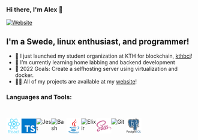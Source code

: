 ### Hi there, I'm Alex 👋 

[![Website](https://img.shields.io/website?label=calexanderberg.com&style=for-the-badge&url=https%3A%2F%2Fcalexanderberg.com)](https://calexanderberg.com)

## I'm a Swede, linux enthusiast, and programmer!

- 🔭 I just launched my student organization at KTH for blockchain, [kthbci]!
- 🌱 I’m currently learning home labbing and backend development
- 🥅 2022 Goals: Create a selfhosting server using virtualization and docker.
- 👨‍💻 All of my projects are available at my [website]!


### Languages and Tools:

<br/>

[<img align="left" alt="React" width="40px" src="https://raw.githubusercontent.com/devicons/devicon/master/icons/react/react-original-wordmark.svg" />][portfolio]
[<img align="left" alt="Typescript" width="40px" src="https://raw.githubusercontent.com/devicons/devicon/master/icons/typescript/typescript-original.svg"  />][spafe]
[<img align="left" alt="Jest" width="40px" src="https://www.vectorlogo.zone/logos/jestjsio/jestjsio-icon.svg" />][spafe]
[<img align="left" alt="Bash" width="40px" src="https://upload.wikimedia.org/wikipedia/commons/thumb/4/4b/Bash_Logo_Colored.svg/1200px-Bash_Logo_Colored.svg.png" />][scripts]
[<img align="left" alt="Java" width="40px" src="https://raw.githubusercontent.com/devicons/devicon/master/icons/java/java-original.svg" />][database]
[<img align="left" alt="Elixir" width="40px" src="https://www.vectorlogo.zone/logos/elixir-lang/elixir-lang-icon.svg" />][elixir]
[<img align="left" alt="Sass" width="40px" src="https://raw.githubusercontent.com/devicons/devicon/master/icons/sass/sass-original.svg" />][portfolio]
[<img align="left" alt="Git" width="40px" src="https://www.vectorlogo.zone/logos/git-scm/git-scm-icon.svg" />][spafe]
[<img align="left" alt="Postgres" width="40px" src="https://raw.githubusercontent.com/devicons/devicon/master/icons/postgresql/postgresql-original-wordmark.svg" />][database]


[website]: "https://calexanderberg.com"
[kthbci]: https://kthbci.com
[twitter]: https://twitter.com/calexanderberg
[instagram]: https://instagram.com/calexanderberg
[linkedin]: https://linkedin.com/in/calexanderberg
[websitework]: https://www.calexanderberg.com/work
[scripts]: https://github.com/calexanderberg/scripts
[portfolio]: https://github.com/calexanderberg/portfolio
[elixir]: https://github.com/calexanderberg/ID1019
[database]: https://github.com/calexanderberg/IV1351
[spafe]: https://github.com/calexanderberg/II1302
